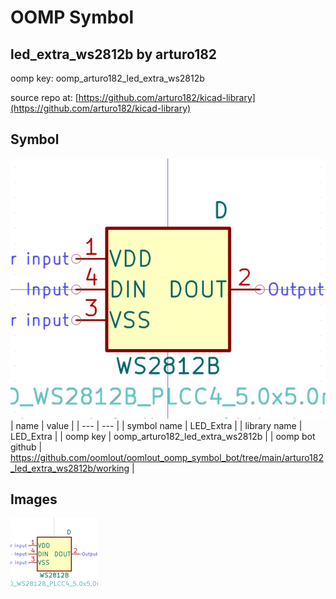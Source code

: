 # OOMP Symbol  
## led_extra_ws2812b  by arturo182  
  
oomp key: oomp_arturo182_led_extra_ws2812b  
  
source repo at: [https://github.com/arturo182/kicad-library](https://github.com/arturo182/kicad-library)  
## Symbol  
  
[![working.png](working_600.png)](working.png)  
| name | value | 
| --- | --- | 
| symbol name | LED_Extra | 
| library name | LED_Extra | 
| oomp key | oomp_arturo182_led_extra_ws2812b | 
| oomp bot github | https://github.com/oomlout/oomlout_oomp_symbol_bot/tree/main/arturo182_led_extra_ws2812b/working | 
## Images  
  
[![working.png](working_140.png)](working.png)  
